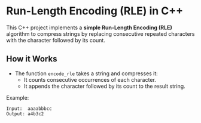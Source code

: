 # Run-Length Encoding (RLE) in C++

This C++ project implements a **simple Run-Length Encoding (RLE)** algorithm to compress strings by replacing consecutive repeated characters with the character followed by its count.

## How it Works

- The function `encode_rle` takes a string and compresses it:
  - It counts consecutive occurrences of each character.
  - It appends the character followed by its count to the result string.
  
Example:
```text
Input:  aaaabbbcc
Output: a4b3c2
